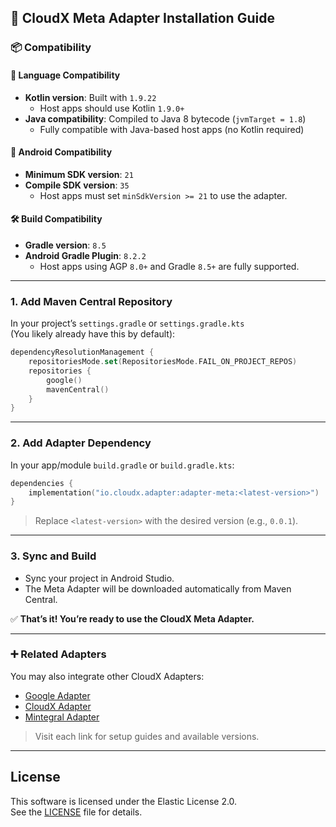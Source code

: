 ## 🚀 CloudX Meta Adapter Installation Guide

### 📦 Compatibility

#### 🧩 Language Compatibility
- **Kotlin version**: Built with `1.9.22`
    - Host apps should use Kotlin `1.9.0+`
- **Java compatibility**: Compiled to Java 8 bytecode (`jvmTarget = 1.8`)
    - Fully compatible with Java-based host apps (no Kotlin required)

#### 📱 Android Compatibility
- **Minimum SDK version**: `21`
- **Compile SDK version**: `35`
    - Host apps must set `minSdkVersion >= 21` to use the adapter.

#### 🛠️ Build Compatibility
- **Gradle version**: `8.5`
- **Android Gradle Plugin**: `8.2.2`
    - Host apps using AGP `8.0+` and Gradle `8.5+` are fully supported.

---

### 1. Add Maven Central Repository

In your project’s `settings.gradle` or `settings.gradle.kts`  
(You likely already have this by default):

```kotlin
dependencyResolutionManagement {
    repositoriesMode.set(RepositoriesMode.FAIL_ON_PROJECT_REPOS)
    repositories {
        google()
        mavenCentral()
    }
}
```

---

### 2. Add Adapter Dependency

In your app/module `build.gradle` or `build.gradle.kts`:

```kotlin
dependencies {
    implementation("io.cloudx.adapter:adapter-meta:<latest-version>")
}
```

> Replace `<latest-version>` with the desired version (e.g., `0.0.1`).

---

### 3. Sync and Build

* Sync your project in Android Studio.
* The Meta Adapter will be downloaded automatically from Maven Central.

✅ **That’s it! You’re ready to use the CloudX Meta Adapter.**

---

### ➕ Related Adapters

You may also integrate other CloudX Adapters:

- [Google Adapter](https://github.com/cloudx-xenoss/cloudexchange.android.adapter-google)
- [CloudX Adapter](https://github.com/cloudx-xenoss/cloudexchange.android.adapter-cloudx)
- [Mintegral Adapter](https://github.com/cloudx-xenoss/cloudexchange.android.adapter-mintegral)

> Visit each link for setup guides and available versions.

---

## License

This software is licensed under the Elastic License 2.0.  
See the [LICENSE](./LICENSE) file for details.
